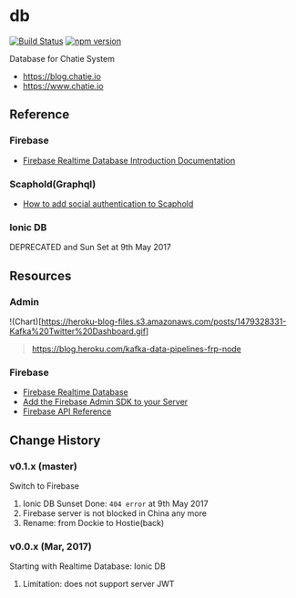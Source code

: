 # db
[![Build Status](https://api.travis-ci.org/Chatie/db.svg?branch=master)](https://travis-ci.org/Chatie/db) [![npm version](https://badge.fury.io/js/%40chatie%2Fdb.svg)](https://www.npmjs.com/package/@chatie/db)

Database for Chatie System

* <https://blog.chatie.io>
* <https://www.chatie.io>

## Reference

### Firebase

* [Firebase Realtime Database Introduction Documentation](https://firebase.google.com/docs/database/)

### Scaphold(Graphql)

* [How to add social authentication to Scaphold](https://scaphold.io/community/questions/scaphold-social-login/)

### Ionic DB

DEPRECATED and Sun Set at 9th May 2017

## Resources

### Admin

!(Chart)[https://heroku-blog-files.s3.amazonaws.com/posts/1479328331-Kafka%20Twitter%20Dashboard.gif]
> https://blog.heroku.com/kafka-data-pipelines-frp-node

### Firebase

* [Firebase Realtime Database](https://firebase.google.com/docs/database/)
* [Add the Firebase Admin SDK to your Server](https://firebase.google.com/docs/admin/setup)
* [Firebase API Reference](https://firebase.google.com/docs/reference/js/)

## Change History

### v0.1.x (master)

Switch to Firebase

1. Ionic DB Sunset Done: `404 error` at 9th May 2017
1. Firebase server is not blocked in China any more
1. Rename: from Dockie to Hostie(back)

### v0.0.x (Mar, 2017)

Starting with Realtime Database: Ionic DB

1. Limitation: does not support server JWT

